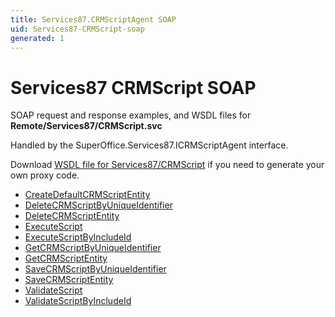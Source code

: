 ```yaml
---
title: Services87.CRMScriptAgent SOAP
uid: Services87-CRMScript-soap
generated: 1
---
```


# Services87 CRMScript SOAP

SOAP request and response examples, and WSDL files for **Remote/Services87/CRMScript.svc**

Handled by the <see cref="T:SuperOffice.Services87.ICRMScriptAgent">SuperOffice.Services87.ICRMScriptAgent</see> interface.

Download [WSDL file for Services87/CRMScript](../Services87-CRMScript.md) if you need to generate your own proxy code.

* [CreateDefaultCRMScriptEntity](CreateDefaultCRMScriptEntity.md)
* [DeleteCRMScriptByUniqueIdentifier](DeleteCRMScriptByUniqueIdentifier.md)
* [DeleteCRMScriptEntity](DeleteCRMScriptEntity.md)
* [ExecuteScript](ExecuteScript.md)
* [ExecuteScriptByIncludeId](ExecuteScriptByIncludeId.md)
* [GetCRMScriptByUniqueIdentifier](GetCRMScriptByUniqueIdentifier.md)
* [GetCRMScriptEntity](GetCRMScriptEntity.md)
* [SaveCRMScriptByUniqueIdentifier](SaveCRMScriptByUniqueIdentifier.md)
* [SaveCRMScriptEntity](SaveCRMScriptEntity.md)
* [ValidateScript](ValidateScript.md)
* [ValidateScriptByIncludeId](ValidateScriptByIncludeId.md)
